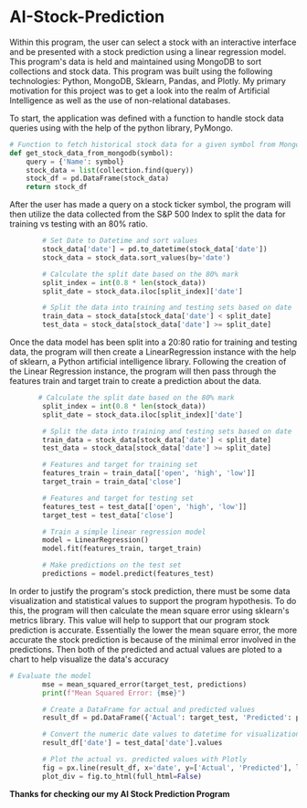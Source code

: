 # AI-Stock-Prediction

Within this program, the user can select a stock with an interactive interface and be presented with a stock prediction using a linear regression model. 
This program's data is held and maintained using MongoDB to sort collections and stock data.
This program was built using the following technologies: Python, MongoDB, Sklearn, Pandas, and Plotly.
My primary motivation for this project was to get a look into the realm of Artificial Intelligence as well as the use of non-relational databases.

To start, the application was defined with a function to handle stock data queries using with the help of the python library, PyMongo.

```python
# Function to fetch historical stock data for a given symbol from MongoDB
def get_stock_data_from_mongodb(symbol):
    query = {'Name': symbol}
    stock_data = list(collection.find(query))
    stock_df = pd.DataFrame(stock_data)
    return stock_df
```

After the user has made a query on a stock ticker symbol, the program will then utilize the data collected from the S&P 500 Index to split the data for training vs testing with an 80% ratio. 

```python
        # Set Date to Datetime and sort values
        stock_data['date'] = pd.to_datetime(stock_data['date'])
        stock_data = stock_data.sort_values(by='date')

        # Calculate the split date based on the 80% mark
        split_index = int(0.8 * len(stock_data))
        split_date = stock_data.iloc[split_index]['date']

        # Split the data into training and testing sets based on date
        train_data = stock_data[stock_data['date'] < split_date]
        test_data = stock_data[stock_data['date'] >= split_date]
```

Once the data model has been split into a 20:80 ratio for training and testing data, the program will then create a LinearRegression instance with the help of sklearn, a Python artificial intelligence library.
Following the creation of the Linear Regression instance, the program will then pass through the features train and target train to create a prediction about the data.

```python
       # Calculate the split date based on the 80% mark
        split_index = int(0.8 * len(stock_data))
        split_date = stock_data.iloc[split_index]['date']

        # Split the data into training and testing sets based on date
        train_data = stock_data[stock_data['date'] < split_date]
        test_data = stock_data[stock_data['date'] >= split_date]

        # Features and target for training set
        features_train = train_data[['open', 'high', 'low']]
        target_train = train_data['close']

        # Features and target for testing set
        features_test = test_data[['open', 'high', 'low']]
        target_test = test_data['close']

        # Train a simple linear regression model
        model = LinearRegression()
        model.fit(features_train, target_train)

        # Make predictions on the test set
        predictions = model.predict(features_test)
```

In order to justify the program's stock prediction, there must be some data visualization and statistical values to support the program hypothesis. To do this,
the program will then calculate the mean square error using sklearn's metrics library. This value will help to support that our program stock prediction is accurate. Essentially the lower the mean square error,
the more accurate the stock prediction is because of the minimal error involved in the predictions. Then both of the predicted and actual values are ploted to a chart to help visualize the data's accuracy

```python
# Evaluate the model
        mse = mean_squared_error(target_test, predictions)
        print(f"Mean Squared Error: {mse}")

        # Create a DataFrame for actual and predicted values
        result_df = pd.DataFrame({'Actual': target_test, 'Predicted': predictions})

        # Convert the numeric date values to datetime for visualization
        result_df['date'] = test_data['date'].values

        # Plot the actual vs. predicted values with Plotly
        fig = px.line(result_df, x='date', y=['Actual', 'Predicted'], labels={'Value': 'Stock Price'})
        plot_div = fig.to_html(full_html=False)
```

**Thanks for checking our my AI Stock Prediction Program**

